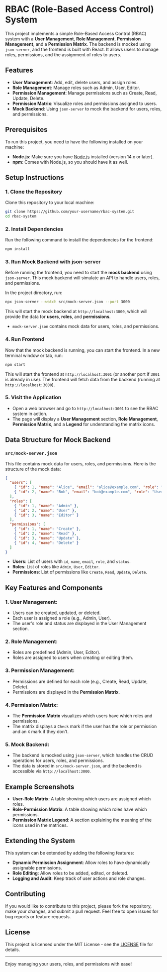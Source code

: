 
# RBAC (Role-Based Access Control) System

This project implements a simple Role-Based Access Control (RBAC) system with a **User Management**, **Role Management**, **Permission Management**, and a **Permission Matrix**. The backend is mocked using `json-server`, and the frontend is built with React. It allows users to manage roles, permissions, and the assignment of roles to users.

## Features
- **User Management**: Add, edit, delete users, and assign roles.
- **Role Management**: Manage roles such as Admin, User, Editor.
- **Permission Management**: Manage permissions such as Create, Read, Update, Delete.
- **Permission Matrix**: Visualize roles and permissions assigned to users.
- **Mock Backend**: Using `json-server` to mock the backend for users, roles, and permissions.

## Prerequisites
To run this project, you need to have the following installed on your machine:
- **Node.js**: Make sure you have [Node.js](https://nodejs.org/) installed (version 14.x or later).
- **npm**: Comes with Node.js, so you should have it as well.

## Setup Instructions

### 1. **Clone the Repository**
Clone this repository to your local machine:
```bash
git clone https://github.com/your-username/rbac-system.git
cd rbac-system
```

### 2. **Install Dependencies**
Run the following command to install the dependencies for the frontend:
```bash
npm install
```

### 3. **Run Mock Backend with json-server**

Before running the frontend, you need to start the **mock backend** using `json-server`. This mock backend will simulate an API to handle users, roles, and permissions.

In the project directory, run:
```bash
npx json-server --watch src/mock-server.json --port 3000
```
This will start the mock backend at `http://localhost:3000`, which will provide the data for **users**, **roles**, and **permissions**.

- `mock-server.json` contains mock data for users, roles, and permissions.

### 4. **Run Frontend**

Now that the mock backend is running, you can start the frontend. In a new terminal window or tab, run:
```bash
npm start
```
This will start the frontend at `http://localhost:3001` (or another port if `3001` is already in use). The frontend will fetch data from the backend (running at `http://localhost:3000`).

### 5. **Visit the Application**

- Open a web browser and go to `http://localhost:3001` to see the RBAC system in action.
- The page will display a **User Management** section, **Role Management**, **Permission Matrix**, and a **Legend** for understanding the matrix icons.

## Data Structure for Mock Backend

### `src/mock-server.json`
This file contains mock data for users, roles, and permissions. Here is the structure of the mock data:

```json
{
  "users": [
    { "id": 1, "name": "Alice", "email": "alice@example.com", "role": "Admin", "status": "Active" },
    { "id": 2, "name": "Bob", "email": "bob@example.com", "role": "User", "status": "Inactive" }
  ],
  "roles": [
    { "id": 1, "name": "Admin" },
    { "id": 2, "name": "User" },
    { "id": 3, "name": "Editor" }
  ],
  "permissions": [
    { "id": 1, "name": "Create" },
    { "id": 2, "name": "Read" },
    { "id": 3, "name": "Update" },
    { "id": 4, "name": "Delete" }
  ]
}
```

- **Users**: List of users with `id`, `name`, `email`, `role`, and `status`.
- **Roles**: List of roles like `Admin`, `User`, `Editor`.
- **Permissions**: List of permissions like `Create`, `Read`, `Update`, `Delete`.

## Key Features and Components

### 1. **User Management**:
   - Users can be created, updated, or deleted.
   - Each user is assigned a role (e.g., Admin, User).
   - The user's role and status are displayed in the User Management section.

### 2. **Role Management**:
   - Roles are predefined (Admin, User, Editor).
   - Roles are assigned to users when creating or editing them.

### 3. **Permission Management**:
   - Permissions are defined for each role (e.g., Create, Read, Update, Delete).
   - Permissions are displayed in the **Permission Matrix**.

### 4. **Permission Matrix**:
   - The **Permission Matrix** visualizes which users have which roles and permissions.
   - The matrix displays a `Check` mark if the user has the role or permission and an `X` mark if they don't.

### 5. **Mock Backend**:
   - The backend is mocked using `json-server`, which handles the CRUD operations for users, roles, and permissions.
   - The data is stored in `src/mock-server.json`, and the backend is accessible via `http://localhost:3000`.

## Example Screenshots

- **User-Role Matrix**: A table showing which users are assigned which roles.
- **Role-Permission Matrix**: A table showing which roles have which permissions.
- **Permission Matrix Legend**: A section explaining the meaning of the icons used in the matrices.

## Extending the System

This system can be extended by adding the following features:
- **Dynamic Permission Assignment**: Allow roles to have dynamically assignable permissions.
- **Role Editing**: Allow roles to be added, edited, or deleted.
- **Logging and Audit**: Keep track of user actions and role changes.

## Contributing

If you would like to contribute to this project, please fork the repository, make your changes, and submit a pull request. Feel free to open issues for bug reports or feature requests.

## License

This project is licensed under the MIT License - see the [LICENSE](LICENSE) file for details.

---

Enjoy managing your users, roles, and permissions with ease!
